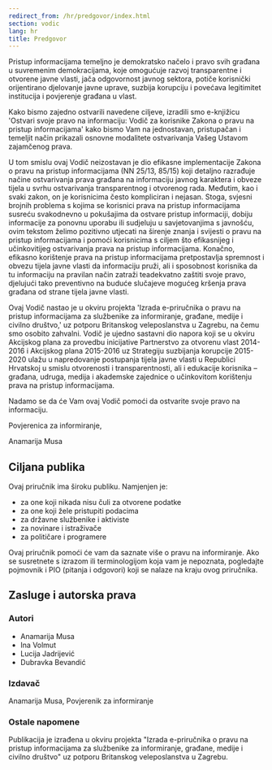 ```yaml
---
redirect_from: /hr/predgovor/index.html
section: vodic
lang: hr
title: Predgovor
---
```


Pristup informacijama temeljno je demokratsko načelo i pravo svih građana u suvremenim demokracijama, koje omogućuje razvoj transparentne i otvorene javne vlasti, jača odgovornost javnog sektora, potiče korisnički orijentirano djelovanje javne uprave, suzbija korupciju i povećava legitimitet institucija i povjerenje građana u vlast.

Kako bismo zajedno ostvarili navedene ciljeve, izradili smo e-knjižicu 'Ostvari svoje pravo na informaciju: Vodič za korisnike Zakona o pravu na pristup informacijama' kako bismo Vam na jednostavan, pristupačan i temeljit način prikazali osnovne modalitete ostvarivanja Vašeg Ustavom zajamčenog prava.

U tom smislu ovaj Vodič neizostavan je dio efikasne implementacije Zakona o pravu na pristup informacijama (NN 25/13, 85/15) koji detaljno razrađuje načine ostvarivanja prava građana na informaciju javnog karaktera i obveze tijela u svrhu ostvarivanja transparentnog i otvorenog rada. Međutim, kao i svaki zakon, on je korisnicima često kompliciran i nejasan. Stoga, svjesni brojnih problema s kojima se korisnici prava na pristup informacijama susreću svakodnevno u pokušajima da ostvare pristup informaciji, dobiju informacije za ponovnu uporabu ili sudjeluju u savjetovanjima s javnošću, ovim tekstom želimo pozitivno utjecati na širenje znanja i svijesti o pravu na pristup informacijama i pomoći korisnicima s ciljem što efikasnijeg i učinkovitijeg ostvarivanja prava na pristup informacijama. Konačno, efikasno korištenje prava na pristup informacijama pretpostavlja spremnost i obvezu tijela javne vlasti da informaciju pruži, ali i sposobnost korisnika da tu informaciju na pravilan način zatraži teadekvatno zaštiti svoje pravo, djelujući tako preventivno na buduće slučajeve mogućeg kršenja prava građana od strane tijela javne vlasti.

Ovaj Vodič nastao je u okviru projekta 'Izrada e-priručnika o pravu na pristup informacijama za službenike za informiranje, građane, medije i civilno društvo,' uz potporu Britanskog veleposlanstva u Zagrebu, na čemu smo osobito zahvalni. Vodič je ujedno sastavni dio napora koji se u okviru Akcijskog plana za provedbu inicijative Partnerstvo za otvorenu vlast 2014-2016 i Akcijskog plana 2015-2016 uz Strategiju suzbijanja korupcije 2015-2020 ulažu u napredovanje postupanja tijela javne vlasti u Republici Hrvatskoj u smislu otvorenosti i transparentnosti, ali i edukacije korisnika – građana, udruga, medija i akademske zajednice o učinkovitom korištenju prava na pristup informacijama. 

Nadamo se da će Vam ovaj Vodič pomoći da ostvarite svoje pravo na informaciju.

Povjerenica za informiranje,

Anamarija Musa

## Ciljana publika

Ovaj priručnik ima široku publiku. Namjenjen je:

-   za one koji nikada nisu čuli za otvorene podatke
-   za one koji žele pristupiti podacima
-   za državne službenike i aktiviste
-   za novinare i istraživače
-   za političare i programere

Ovaj priručnik pomoći će vam da saznate više o pravu na informiranje. Ako se susretnete s izrazom ili terminologijom koja vam je nepoznata, pogledajte pojmovnik i PIO (pitanja i odgovori) koji se nalaze na kraju ovog priručnika.

## Zasluge i autorska prava

### Autori

-   Anamarija Musa
-   Ina Volmut
-   Lucija Jadrijević
-   Dubravka Bevandić

### Izdavač

Anamarija Musa, Povjerenik za informiranje

### Ostale napomene

Publikacija je izrađena u okviru projekta "Izrada e-priručnika o pravu na pristup informacijama za službenike za informiranje, građane, medije i civilno društvo" uz potporu Britanskog veleposlanstva u Zagrebu.